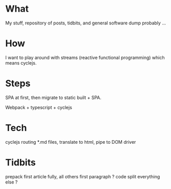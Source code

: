 # What

My stuff, repository of posts, tidbits, and general software dump probably ...

# How

I want to play around with streams (reactive functional programming) which means cyclejs.

# Steps

SPA at first, then migrate to static built + SPA.

Webpack + typescript + cyclejs

# Tech

cyclejs
routing
\*.md files, translate to html, pipe to DOM driver

# Tidbits

prepack first article fully, all others first paragraph ?
code split everything else ?
